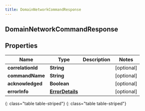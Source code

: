 ```yaml
---
title: DomainNetworkCommandResponse
---
```

## DomainNetworkCommandResponse


## Properties

| Name | Type | Description | Notes |
| ------------ | ------------- | ------------- | ------------- |
| **correlationId** | **String** |  |  [optional] |
| **commandName** | **String** |  |  [optional] |
| **acknowledged** | **Boolean** |  |  [optional] |
| **errorInfo** | [**ErrorDetails**](ErrorDetails.html) |  |  [optional] |
{: class="table table-striped"}
{: class="table table-striped"}


